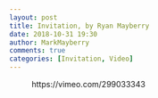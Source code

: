 ```yaml
---
layout: post
title: Invitation, by Ryan Mayberry
date: 2018-10-31 19:30
author: MarkMayberry
comments: true
categories: [Invitation, Video]
---
```

<!-- wp:core-embed/vimeo {"url":"https://vimeo.com/299033343","type":"video","providerNameSlug":"vimeo","className":"wp-embed-aspect-4-3 wp-has-aspect-ratio"} -->
<figure class="wp-block-embed-vimeo wp-block-embed is-type-video is-provider-vimeo wp-embed-aspect-4-3 wp-has-aspect-ratio"><div class="wp-block-embed__wrapper">
https://vimeo.com/299033343
</div></figure>
<!-- /wp:core-embed/vimeo -->
